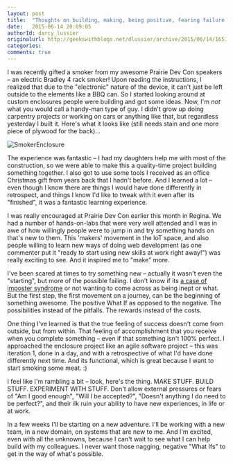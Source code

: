 ```yaml
---
layout: post
title:  "Thoughts on building, making, being positive, fearing failure, and smoking meat"
date:   2015-06-14 20:09:05
authorId: darcy_lussier
originalurl: http://geekswithblogs.net/dlussier/archive/2015/06/14/165100.aspx
categories:
comments: true
---
```


I was recently gifted a smoker from my awesome Prairie Dev Con speakers – an electric Bradley 4 rack smoker! Upon reading the instructions, I realized that due to the "electronic" nature of the device, it can't just be left outside to the elements like a BBQ can. So I started looking around at custom enclosures people were building and got some ideas. Now, I'm *not* what you would call a handy-man type of guy. I didn't grow up doing carpentry projects or working on cars or anything like that, but regardless yesterday I built it. Here's what it looks like (still needs stain and one more piece of plywood for the back)…

![SmokerEnclosure][1]

The experience was fantastic – I had my daughters help me with most of the construction, so we were able to make this a quality-time project building something together. I also got to use some tools I received as an office Christmas gift from years back that I hadn't before. And I learned a lot – even though I know there are things I would have done differently in retrospect, and things I know I'd like to tweak with it even after its "finished", it was a fantastic learning experience.

I was really encouraged at Prairie Dev Con earlier this month in Regina. We had a number of hands-on-labs that were very well attended and I was in awe of how willingly people were to jump in and try something hands on that's new to them. This 'makers' movement in the IoT space, and also people willing to learn new ways of doing web development (as one commenter put it "ready to start using new skills at work right away!") was really exciting to see. And it inspired me to "make" more.

I've been scared at times to try something new – actually it wasn't even the "starting", but more of the possible failing. I don't know if its [a case of imposter syndrome][2] or not wanting to come across as being inept or what. But the first step, the first movement on a journey, can be the beginning of something awesome. The positive What If as opposed to the negative. The possibilities instead of the pitfalls. The rewards instead of the costs.

One thing I've learned is that the true feeling of success doesn't come from outside, but from within. That feeling of accomplishment that you receive when you complete something – even if that something isn't 100% perfect. I approached the enclosure project like an agile software project – this was iteration 1, done in a day, and with a retrospective of what I'd have done differently next time. And its functional, which is great because I want to start smoking some meat. :)

I feel like I'm rambling a bit – look, here's the thing. MAKE STUFF. BUILD STUFF. EXPERIMENT WITH STUFF. Don't allow external pressures or fears of "Am I good enough", "Will I be accepted?", "Doesn't anything I do need to be perfect?", and their ilk ruin your ability to have new experiences, in life or at work.

In a few weeks I'll be starting on a new adventure. I'll be working with a new team, in a new domain, on systems that are new to me. And I'm excited, even with all the unknowns, because I can't wait to see what I can help build with my colleagues. I never want those nagging, negative "What Ifs" to get in the way of what's possible.

[1]: https://gwb.blob.core.windows.net/dlussier/WindowsLiveWriter/ThoughtsonBuildingMakingBeingPositiveFea_A71D/SmokerEnclosure_thumb.png "SmokerEnclosure"
[2]: http://www.hanselman.com/blog/ImAPhonyAreYou.aspx